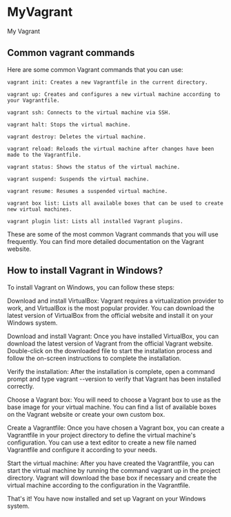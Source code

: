 # MyVagrant

My Vagrant

## Common vagrant commands

Here are some common Vagrant commands that you can use:

```dos
vagrant init: Creates a new Vagrantfile in the current directory.

vagrant up: Creates and configures a new virtual machine according to your Vagrantfile.

vagrant ssh: Connects to the virtual machine via SSH.

vagrant halt: Stops the virtual machine.

vagrant destroy: Deletes the virtual machine.

vagrant reload: Reloads the virtual machine after changes have been made to the Vagrantfile.

vagrant status: Shows the status of the virtual machine.

vagrant suspend: Suspends the virtual machine.

vagrant resume: Resumes a suspended virtual machine.

vagrant box list: Lists all available boxes that can be used to create new virtual machines.

vagrant plugin list: Lists all installed Vagrant plugins.
```

These are some of the most common Vagrant commands that you will use frequently. You can find more detailed documentation on the Vagrant website.

## How to install Vagrant in Windows?

To install Vagrant on Windows, you can follow these steps:

Download and install VirtualBox: Vagrant requires a virtualization provider to work, and VirtualBox is the most popular provider. You can download the latest version of VirtualBox from the official website and install it on your Windows system.

Download and install Vagrant: Once you have installed VirtualBox, you can download the latest version of Vagrant from the official Vagrant website. Double-click on the downloaded file to start the installation process and follow the on-screen instructions to complete the installation.

Verify the installation: After the installation is complete, open a command prompt and type vagrant --version to verify that Vagrant has been installed correctly.

Choose a Vagrant box: You will need to choose a Vagrant box to use as the base image for your virtual machine. You can find a list of available boxes on the Vagrant website or create your own custom box.

Create a Vagrantfile: Once you have chosen a Vagrant box, you can create a Vagrantfile in your project directory to define the virtual machine's configuration. You can use a text editor to create a new file named Vagrantfile and configure it according to your needs.

Start the virtual machine: After you have created the Vagrantfile, you can start the virtual machine by running the command vagrant up in the project directory. Vagrant will download the base box if necessary and create the virtual machine according to the configuration in the Vagrantfile.

That's it! You have now installed and set up Vagrant on your Windows system.

